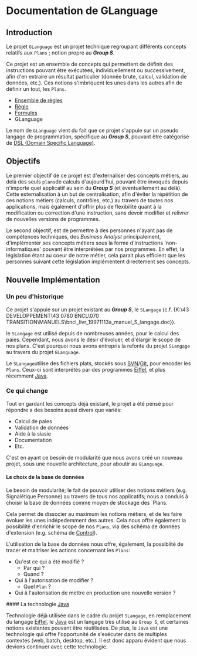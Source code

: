 # Documentation de GLanguage

## Introduction

Le projet `GLanguage` est un projet technique regroupant différents concepts relatifs aux `Plans`  ; notion propre au _**Group S**_.

Ce projet est un ensemble de concepts qui permettent de définir des instructions pouvant être exécutées, individuellement ou successivement, afin d'en extraire un résultat particulier (donnée brute, calcul, validation de données, etc.). Ces notions s'imbriquent les unes dans les autres afin de définir un tout, les `Plans`.

- [Ensemble de règles](ruleset.md)
- [Règle](rule.md)
- [Formules](formula.md)
- GLanguage

Le nom de `GLanguage` vient du fait que ce projet s'appuie sur un pseudo langage de programmation, spécifique au _**Group S**_, pouvant être catégorisé de [DSL (Domain Specific Language)](https://fr.wikipedia.org/wiki/Langage_d%C3%A9di%C3%A9).

## Objectifs

Le premier objectif de ce projet est d'externaliser des concepts métiers, au delà des seuls `plans`de calculs d'aujourd'hui, pouvant être invoqués depuis n'importe quel applicatif au sein du _**Group S**_ (et éventuellement au delà). Cette externalisation à un but de centralisation, afin d'éviter la répétition de ces notions métiers (calculs, contrôles, etc.) au travers de toutes nos applications, mais également d'offrir plus de flexibilité quant à la modification ou correction d'une instruction, sans devoir modifier et relivrer de nouvelles versions de programmes.

Le second objectif, est de permettre à des personnes n'ayant pas de compétences techniques, des _Business Analyst_ principalement, d'implémenter ses concepts métiers sous la forme d'instructions 'non-informatiques' pouvant être interprétées par nos programmes. En effet, la législation étant au coeur de notre métier, cela parait plus efficient que les personnes suivant cette législation implémentent directement ses concepts.

## Nouvelle Implémentation

### Un peu d'historique

Ce projet s'appuie sur un projet existant au _**Group S**_, le `SLangage` (c.f. {K:\43 DEVELOPPEMENT\43 0780 BNCL\070 TRANSITION\MANUELS\bncl_livr_19971113a_manuel_S_langage.doc}).

le `SLangage` est utilisé depuis de nombreuses années, pour le calcul des paies. Cependant, nous avons le désir d'évoluer, et d'élargir le scope de nos plans. C'est pourquoi nous avons entrepris la refonte du projet `SLangage` au travers du projet `GLanguage`.

Le `SLangage`utilise des fichiers plats, stockés sous [SVN][]/[Git][], pour encoder les `Plans`. Ceux-ci sont interprétés par des programmes [Eiffel][], et plus récemment [Java][].

### Ce qui change

Tout en gardant les concepts déjà existant, le projet à été pensé pour répondre a des besoins aussi divers que variés:

- Calcul de paies
- Validation de données
- Aide à la siasie
- Documentation
- Etc.

C'est en ayant ce besoin de modularité que nous avons créé un nouveau projet, sous une nouvelle architecture, pour aboutir au `GLanguage`.

#### Le choix de la base de données

Le besoin de modularité; le fait de pouvoir utiliser des notions métiers (e.g. Signalétique Personne) au travers de tous nos applicatifs; nous a conduis à choisir la base de données comme moyen de stockage des `Plans. 

Cela permet de dissocier au maximum les notions métiers, et de les faire évoluer les unes indépedemment des autres. Cela nous offre également la possibilité d'enrichir le scope de nos `Plans`, via des schéma de données d'extension (e.g. schéma de [Control](http://gitlabprod.groups.local/groups-commons/groups-control)).

L'utilisation de la base de données nous offre, également, la possiblité de tracer et maitriser les actions concernant les `Plans`:

- Qu'est ce qui a été modifié ? 
    - Par qui ?
    - Quand ?
- Qui à l'autorisation de modifier ?
    - Quel `Plan` ?
- Qui à l'autorisation de mettre en production une nouvelle version ?

<a name="pookie">#### La technologie [Java][]</a>

Technologie déjà utilisée dans le cadre du projet `SLangage`, en remplacement du langage [Eiffel][], le [Java][] est un langage très utilisé au `Group S`, et certaines notions existantes pouvant être réutilisées. De plus, le `Java` est une technologie qui offre l'opportunité de s'exécuter dans de multiples contextes (web, batch, desktop, etc.). Il est donc apparu évident que nous devions continuer avec cette technologie.

[SVN]: https://fr.wikipedia.org/wiki/Apache_Subversion
[Git]: https://fr.wikipedia.org/wiki/Git
[Java]: https://fr.wikipedia.org/wiki/Java_(technique)
[eiffel]: https://fr.wikipedia.org/wiki/Eiffel_(langage)